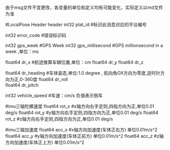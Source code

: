 由于msg文件不宜更改，各变量的单位和定义均有可能变化，实际定义以md文件为准

#LocalPose
Header header
int32 	plat_id				#标识此消息对应的平台编号

int32 	error_code   		#错误标识码

int32 	gps_week			#GPS Week
int32 	gps_millisecond     #GPS millionsecond in a week ,单位：ms

float64 dr_x           		#航迹推算车辆位置,单位：cm
float64 dr_y
float64 dr_z

float64 dr_heading     		#车体姿态,单位:1.0 degree	, 航向角OX方向为零度,逆时针方向为正,0-360度	
float64 dr_roll				
float64 dr_pitch		


int32 	vehicle_speed   	#车速：cm/s  负值表示倒车

#imu三轴陀螺速度 
float64 rot_x       		#x轴方向右手定则,四指方向为正,单位0.01 deg/s
float64 rot_y				#y轴方向右手定则,四指方向为正,单位0.01 deg/s
float64 rot_z				#z轴方向右手定则,四指方向为正,单位0.01 deg/s

#imu三轴加速度 
float64 acc_x				#x轴方向加速度(车体正右方)	单位0.01m/s^2
float64 acc_y				#y轴方向加速度(车体正前方)	单位0.01m/s^2
float64 acc_z				#z轴方向加速度(车体正上方)	单位0.01m/s^2
